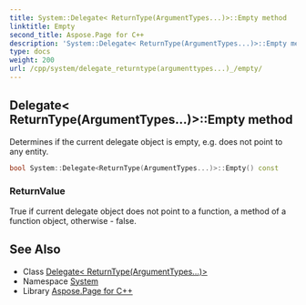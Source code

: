 ```yaml
---
title: System::Delegate< ReturnType(ArgumentTypes...)>::Empty method
linktitle: Empty
second_title: Aspose.Page for C++
description: 'System::Delegate< ReturnType(ArgumentTypes...)>::Empty method. Determines if the current delegate object is empty, e.g. does not point to any entity in C++.'
type: docs
weight: 200
url: /cpp/system/delegate_returntype(argumenttypes...)_/empty/
---
```

## Delegate< ReturnType(ArgumentTypes...)>::Empty method


Determines if the current delegate object is empty, e.g. does not point to any entity.

```cpp
bool System::Delegate<ReturnType(ArgumentTypes...)>::Empty() const
```


### ReturnValue

True if current delegate object does not point to a function, a method of a function object, otherwise - false.

## See Also

* Class [Delegate< ReturnType(ArgumentTypes...)>](../)
* Namespace [System](../../)
* Library [Aspose.Page for C++](../../../)
